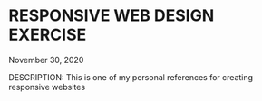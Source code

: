 # RESPONSIVE WEB DESIGN EXERCISE

November 30, 2020

DESCRIPTION: This is one of my personal references for creating responsive websites